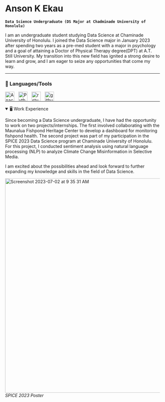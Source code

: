 # Anson K Ekau

**`Data Science Undergraduate (DS Major at Chadminade University of Honolulu)`**

I am an undergraduate student studying Data Science at Chaminade University of Honolulu. I joined the Data Science major in January 2023 after spending two years as a pre-med student with a major in psychology and a goal of attaining a Doctor of Physical Therapy degree(DPT) at A.T. Still University. My transition into this new field has ignited a strong desire to learn and grow, and I am eager to seize any opportunities that come my way.

---

### 🧰 Languages/Tools
<img align="left" alt="Anaconda" width="30px" style="padding-right:10px;" src="https://cdn.jsdelivr.net/gh/devicons/devicon/icons/anaconda/anaconda-original.svg" />
<img align="left" alt="Python" width="30px" style="padding-right:10px;" src="https://cdn.jsdelivr.net/gh/devicons/devicon/icons/python/python-plain.svg" />
<img align="left" alt="rstudio" width="30px" style="padding-right:10px;" src="https://cdn.jsdelivr.net/gh/devicons/devicon/icons/rstudio/rstudio-original.svg" />
<img align="left" alt="github" width="30px" style="padding-right:10px;" src="https://cdn.jsdelivr.net/gh/devicons/devicon/icons/github/github-original.svg" />
<br />

---


<details open>
  <summary> 🖥️ Work Experience</summary>

Since becoming a Data Science undergraduate, I have had the opportunity to work on two projects/internships. The first involved collaborating with the Maunalua Fishpond Heritage Center to develop a dashboard for monitoring fishpond health. The second project was part of my participation in the SPICE 2023 Data Science program at Chaminade University of Honolulu. For this project, I conducted sentiment analysis using natural language processing (NLP) to analyze Climate Change Misinformation in Selective Media.

I am excited about the possibilities ahead and look forward to further expanding my knowledge and skills in the field of Data Science.

<img width="697.5" alt="Screenshot 2023-07-02 at 9 35 31 AM" src="https://github.com/aekau21/aekau21/assets/125710421/2f715aeb-1a65-4c0d-9408-6163cd6c1ab9">
<em>SPICE 2023 Poster</em>
</details>
